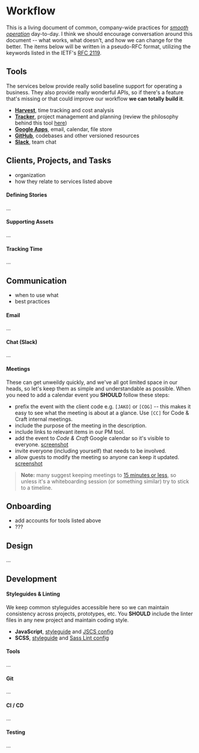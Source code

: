 # Workflow

This is a living document of common, company-wide practices for
[_smooth operation_](https://www.youtube.com/watch?v=4TYv2PhG89A) day-to-day.
I think we should encourage conversation around this document -- what works,
what doesn't, and how we can change for the better. The items below will be
written in a pseudo-RFC format, utilizing the keywords listed in the IETF's
[RFC 2119](http://tools.ietf.org/html/rfc2119).



## Tools

The services below provide really solid baseline support for operating a
business. They also provide really wonderful APIs, so if there's a feature
that's missing or that could improve our workflow **we can totally build it**.

- [**Harvest**](https://www.getharvest.com/), time tracking and cost analysis
- [**Tracker**](https://www.pivotaltracker.com/), project management and
  planning (review the philosophy behind this tool
  [here](https://www.pivotaltracker.com/help/gettingstarted))
- [**Google Apps**](https://apps.google.com/), email, calendar, file store
- [**GitHub**](https://www.github.com/), codebases and other versioned
  resources
- [**Slack**](https://www.slack.com/), team chat



## Clients, Projects, and Tasks

- organization
- how they relate to services listed above

#### Defining Stories

...

#### Supporting Assets

...

#### Tracking Time

...



## Communication

- when to use what
- best practices

#### Email

...

#### Chat (Slack)

...

#### Meetings

These can get unweildy quickly, and we've all got limited space in our heads,
so let's keep them as simple and understandable as possible. When you need to
add a calendar event you **SHOULD** follow these steps:

- prefix the event with the client code e.g. `[JAKO]` or `[COG]` -- this makes
  it easy to see what the meeting is about at a glance. Use `[CC]` for Code &
  Craft internal meetings.
- include the purpose of the meeting in the description.
- include links to relevant items in our PM tool.
- add the event to _Code & Craft_ Google calendar so it's visible to everyone.
  [screenshot](resources/meetings-calendar.png)
- invite everyone (including yourself) that needs to be involved.
- allow guests to modify the meeting so anyone can keep it updated.
  [screenshot](resources/meetings-modify.png)

> **Note:** many suggest keeping meetings to [15 minutes or less](https://open.bufferapp.com/how-to-hold-a-better-meeting-research/),
> so unless it's a whiteboarding session (or something similar) try to stick
> to a timeline.



## Onboarding

- add accounts for tools listed above
- ???



## Design

...



## Development

#### Styleguides & Linting

We keep common styleguides accessible here so we can maintain consistency
across projects, prototypes, etc. You **SHOULD** include the linter files in
any new project and maintain coding style.

- **JavaScript**, [styleguide](styleguides/javascript.md) and [JSCS config](resources/.jscsrc)
- **SCSS**, [styleguide](styleguides/scss.md) and [Sass Lint config](resources/.sass-lint.yml)

#### Tools

...

#### Git

...

#### CI / CD

...

#### Testing

...



